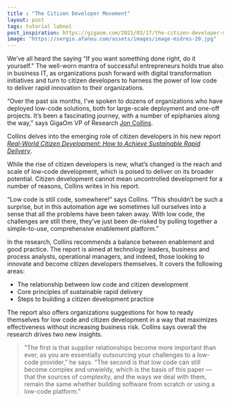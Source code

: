 ```yaml
---
title : "The Citizen Developer Movement"
layout: post
tags: tutorial labnol
post_inspiration: https://gigaom.com/2021/03/17/the-citizen-developer-movement/
image: "https://sergio.afanou.com/assets/images/image-midres-20.jpg"
---
```


<p>We’ve all heard the saying “If you want something done right, do it yourself.” The well-worn mantra of successful entrepreneurs holds true also in business IT, as organizations push forward with digital transformation initiatives and turn to citizen developers to harness the power of low code to deliver rapid innovation to their organizations.</p>
<p>“Over the past six months, I’ve spoken to dozens of organizations who have deployed low-code solutions, both for large-scale deployment and one-off projects. It’s been a fascinating journey, with a number of epiphanies along the way,” says GigaOm VP of Research <a href="https://gigaom.com/analyst/collins-jon/" target="_blank" rel="noopener">Jon Collins</a>.</p>
<p>Collins delves into the emerging role of citizen developers in his new report <em><a href="https://gigaom.com/report/real-world-citizen-development/" target="_blank" rel="noopener">Real-World Citizen Development: How to Achieve Sustainable Rapid Delivery</a></em>.</p>
<p>While the rise of citizen developers is new, what’s changed is the reach and scale of low-code development, which is poised to deliver on its broader potential. Citizen development cannot mean uncontrolled development for a number of reasons, Collins writes in his report.</p>
<p>“Low code is still code, somewhere!” says Collins. “This shouldn’t be such a surprise, but in this automation age we sometimes lull ourselves into a sense that all the problems have been taken away. With low code, the challenges are still there, they’ve just been de-risked by pulling together a simple-to-use, comprehensive enablement platform.”</p>
<p>In the research, Collins recommends a balance between enablement and good practice. The report is aimed at technology leaders, business and process analysts, operational managers, and indeed, those looking to innovate and become citizen developers themselves. It covers the following areas:</p>
<ul>
<li>The relationship between low code and citizen development</li>
<li>Core principles of sustainable rapid delivery</li>
<li>Steps to building a citizen development practice</li>
</ul>
<p>The report also offers organizations suggestions for how to ready themselves for low code and citizen development in a way that maximizes effectiveness without increasing business risk. Collins says overall the research drives two new insights.</p>
<blockquote><p>“The first is that supplier relationships become more important than ever, as you are essentially outsourcing your challenges to a low-code provider,” he says. “The second is that low code can still become complex and unwieldy, which is the basis of this paper — that the sources of complexity, and the ways we deal with them, remain the same whether building software from scratch or using a low-code platform.”</p></blockquote>
